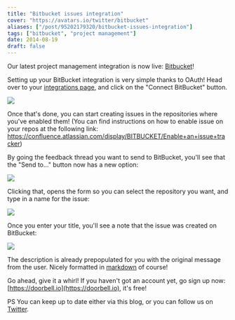 ```yaml
---
title: "Bitbucket issues integration"
cover: "https://avatars.io/twitter/bitbucket"
aliases: ["/post/95202179320/bitbucket-issues-integration"]
tags: ["bitbucket", "project management"]
date: 2014-08-19
draft: false
---
```


Our latest project management integration is now live: [Bitbucket](https://bitbucket.org)!

Setting up your BitBucket integration is very simple thanks to OAuth! Head over to your [integrations page](https://doorbell.io/integrations#bitbucket), and click on the "Connect BitBucket" button.

<!--more-->

![](/img/integrations/bitbucket/connect-button.png)

Once that's done, you can start creating issues in the repositories where you've enabled them! (You can find instructions on how to enable issue on your repos at the following link: https://confluence.atlassian.com/display/BITBUCKET/Enable+an+issue+tracker)

By going the feedback thread you want to send to BitBucket, you'll see that the "Send to…" button now has a new option:

![](/img/integrations/bitbucket/send-to.png)

Clicking that, opens the form so you can select the repository you want, and type in a name for the issue:

![](/img/integrations/bitbucket/form.png)

Once you enter your title, you'll see a note that the issue was created on BitBucket:

![](/img/integrations/bitbucket/notes.png)

The description is already prepopulated for you with the original message from the user. Nicely formatted in [markdown](https://daringfireball.net/projects/markdown/) of course!

Go ahead, give it a whirl! If you haven't got an account yet, go sign up now: [https://doorbell.io](https://doorbell.io), it's free!

PS You can keep up to date either via this blog, or you can follow us on [Twitter](https://twitter.com/doorbell_io).
